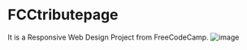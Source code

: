 # FCCtributepage
It is a Responsive Web Design Project from FreeCodeCamp.
![image](https://user-images.githubusercontent.com/44882080/51865728-74c18300-2347-11e9-9fd2-84415e08df69.png)

